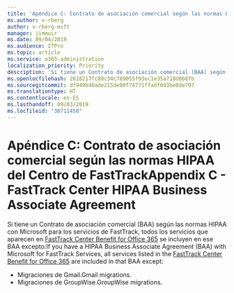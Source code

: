 ```yaml
---
title: 'Apéndice C: Contrato de asociación comercial según las normas HIPAA del Centro de FastTrack'
ms.author: v-rberg
author: v-rberg-msft
manager: jimmuir
ms.date: 09/04/2019
ms.audience: ITPro
ms.topic: article
ms.service: o365-administration
localization_priority: Priority
description: 'Si tiene un Contrato de asociación comercial (BAA) según las normas HIPAA con Microsoft para los servicios de FastTrack, todos los servicios que aparecen en FastTrack Center Benefit for Office 365 se incluyen en ese BAA excepto:'
ms.openlocfilehash: 2618217fc80c34c789055f93ec1e35a710d0b8fb
ms.sourcegitcommit: df949b40ade215de00f74771ffadf0d3be0de797
ms.translationtype: HT
ms.contentlocale: es-ES
ms.lasthandoff: 09/03/2019
ms.locfileid: "36711458"
---
```

# <a name="appendix-c---fasttrack-center-hipaa-business-associate-agreement"></a><span data-ttu-id="e3be8-103">Apéndice C: Contrato de asociación comercial según las normas HIPAA del Centro de FastTrack</span><span class="sxs-lookup"><span data-stu-id="e3be8-103">Appendix C - FastTrack Center HIPAA Business Associate Agreement</span></span>

<span data-ttu-id="e3be8-104">Si tiene un Contrato de asociación comercial (BAA) según las normas HIPAA con Microsoft para los servicios de FastTrack, todos los servicios que aparecen en [FastTrack Center Benefit for Office 365](O365-fasttrack-benefit-for-office-365.md) se incluyen en ese BAA excepto:</span><span class="sxs-lookup"><span data-stu-id="e3be8-104">If you have a HIPAA Business Associate Agreement (BAA) with Microsoft for FastTrack Services, all services listed in the [FastTrack Center Benefit for Office 365](O365-fasttrack-benefit-for-office-365.md) are included in that BAA except:</span></span> 
  
- <span data-ttu-id="e3be8-105">Migraciones de Gmail.</span><span class="sxs-lookup"><span data-stu-id="e3be8-105">Gmail migrations.</span></span>   
- <span data-ttu-id="e3be8-106">Migraciones de GroupWise.</span><span class="sxs-lookup"><span data-stu-id="e3be8-106">GroupWise migrations.</span></span>
    

